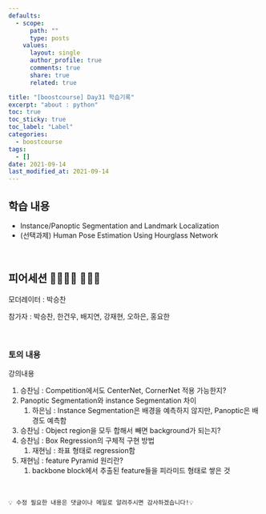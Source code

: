 ```yaml
---
defaults:
  - scope:
      path: ""
      type: posts
    values:
      layout: single
      author_profile: true
      comments: true
      share: true
      related: true

title: "[boostcourse] Day31 학습기록"
excerpt: "about : python"
toc: true
toc_sticky: true
toc_label: "Label"
categories:
  - boostcourse
tags:
  - []
date: 2021-09-14
last_modified_at: 2021-09-14
---
```


## 학습 내용

- Instance/Panoptic Segmentation and Landmark Localization
- (선택과제) Human Pose Estimation Using Hourglass Network

<br>

## 피어세션 👨‍👨‍👦‍👦 👨‍👨‍👦

모더레이터 : 박승찬

참가자 : 박승찬, 한건우, 배지연, 강재현, 오하은, 홍요한

<br>

### 토의 내용

강의내용
  1. 승찬님 : Competition에서도 CenterNet, CornerNet 적용 가능한지?
  2. Panoptic Segmentation와 instance Segmentation 차이 
      1. 하은님 : Instance Segmentation은 배경을 예측하지 않지만, Panoptic은 배경도 예측함
  3. 승찬님 : Object region을 모두 합해서 빼면 background가 되는지?
  4. 승찬님 : Box Regression의 구체적 구현 방법
      1. 재현님 : 좌표 형태로 regression함
  5. 재현님 : feature Pyramid 원리란?
      1. backbone block에서 추출된 feature들을 피라미드 형태로 쌓은 것

<br>

```
💡 수정 필요한 내용은 댓글이나 메일로 알려주시면 감사하겠습니다!💡 
```
